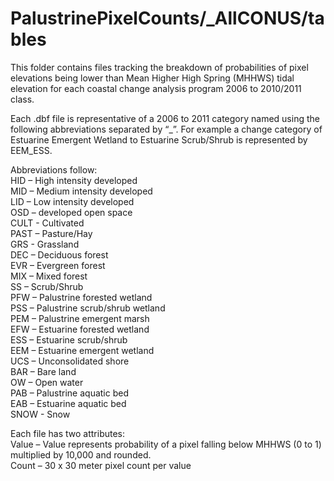 # PalustrinePixelCounts/_AllCONUS/tables

This folder contains files tracking the breakdown of probabilities of pixel elevations being lower than Mean Higher High Spring (MHHWS) tidal elevation for each coastal change analysis program 2006 to 2010/2011 class.  

Each .dbf file is representative of a 2006 to 2011 category named using the following abbreviations separated by “_”. For example a change category of Estuarine Emergent Wetland to Estuarine Scrub/Shrub is represented by EEM_ESS.  

Abbreviations follow:  
HID – High intensity developed  
MID – Medium intensity developed  
LID – Low intensity developed  
OSD – developed open space  
CULT - Cultivated  
PAST – Pasture/Hay  
GRS - Grassland  
DEC – Deciduous forest  
EVR – Evergreen forest  
MIX – Mixed forest  
SS – Scrub/Shrub  
PFW – Palustrine forested wetland  
PSS – Palustrine scrub/shrub wetland  
PEM – Palustrine emergent marsh  
EFW – Estuarine forested wetland  
ESS – Estuarine scrub/shrub  
EEM – Estuarine emergent wetland  
UCS – Unconsolidated shore  
BAR – Bare land  
OW – Open water  
PAB – Palustrine aquatic bed  
EAB – Estuarine aquatic bed  
SNOW - Snow  

Each file has two attributes:  
Value – Value represents probability of a pixel falling below MHHWS (0 to 1) multiplied by 10,000 and rounded.  
Count – 30 x 30 meter pixel count per value  
